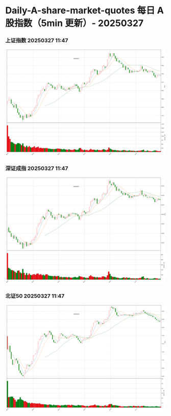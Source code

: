 
# Daily-A-share-market-quotes 每日 A 股指数（5min 更新）- 20250327

### 上证指数 20250327 11:47
![](./fig/2025/3/20250327-sh000001.png)

### 深证成指 20250327 11:47
![](./fig/2025/3/20250327-sz399001.png)

### 北证50 20250327 11:47
![](./fig/2025/3/20250327-bj899050.png)
